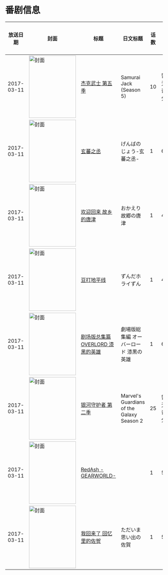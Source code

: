 # 番剧信息

|放送日期|封面|标题|日文标题|话数|评分|评分人数|
|---|---|---|---|---|---|---|
|2017-03-11|<img src="https://lain.bgm.tv/pic/cover/c/aa/00/212038_iZ55i.jpg" alt="封面" style="width:150px;height:200px;object-fit:cover;">|[杰克武士 第五季](https://bangumi.tv/subject/212038)|Samurai Jack (Season 5)|10|暂无评分|少于10人评分|
|2017-03-11|<img src="https://lain.bgm.tv/pic/cover/c/42/ff/184317_V117f.jpg" alt="封面" style="width:150px;height:200px;object-fit:cover;">|[玄蕃之丞](https://bangumi.tv/subject/184317)|げんばのじょう-玄蕃之丞-|1|6.6|22人评分|
|2017-03-11|<img src="https://lain.bgm.tv/pic/cover/c/4c/9a/211106_929cY.jpg" alt="封面" style="width:150px;height:200px;object-fit:cover;">|[欢迎回来 故乡的唐津](https://bangumi.tv/subject/211106)|おかえり 故郷の唐津|1|4.8|22人评分|
|2017-03-11|<img src="https://lain.bgm.tv/pic/cover/c/e3/d2/184318_Oqg9G.jpg" alt="封面" style="width:150px;height:200px;object-fit:cover;">|[豆打地平线](https://bangumi.tv/subject/184318)|ずんだホライずん|1|4.7|63人评分|
|2017-03-11|<img src="https://lain.bgm.tv/pic/cover/c/c4/1d/198968_4ibbb.jpg" alt="封面" style="width:150px;height:200px;object-fit:cover;">|[剧场版总集篇 OVERLORD 漆黑的英雄](https://bangumi.tv/subject/198968)|劇場版総集編 オーバーロード 漆黒の英雄|1|6.5|560人评分|
|2017-03-11|<img src="https://lain.bgm.tv/pic/cover/c/d3/48/226644_X8kr9.jpg" alt="封面" style="width:150px;height:200px;object-fit:cover;">|[银河守护者 第二季](https://bangumi.tv/subject/226644)|Marvel's Guardians of the Galaxy Season 2|25|暂无评分|少于10人评分|
|2017-03-11|<img src="https://lain.bgm.tv/pic/cover/c/4e/44/184316_XcnTB.jpg" alt="封面" style="width:150px;height:200px;object-fit:cover;">|[RedAsh -GEARWORLD-](https://bangumi.tv/subject/184316)||1|5.6|37人评分|
|2017-03-11|<img src="https://lain.bgm.tv/pic/cover/c/0e/4a/211105_DjAaI.jpg" alt="封面" style="width:150px;height:200px;object-fit:cover;">|[我回来了 回忆里的佐贺](https://bangumi.tv/subject/211105)|ただいま 思い出の佐賀|1|5.5|22人评分|
